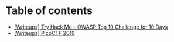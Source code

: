 # Table of contents

* [\[Writeups\] Try Hack Me – OWASP Top 10 Challenge for 10 Days](README.md)
* [\[Writeups\] PicoCTF 2019](untitled.md)

